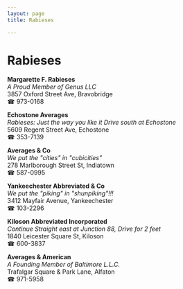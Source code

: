 ```yaml
---
layout: page 
title: Rabieses

---
```



# Rabieses


 **Margarette F. Rabieses**  
_A Proud Member of Genus LLC_  
3857 Oxford Street Ave, Bravobridge  
☎ 973-0168

**Echostone Averages**  
_Rabieses: Just the way you like it 
Drive south at Echostone_  
5609 Regent Street Ave, Echostone  
☎ 353-7139

**Averages & Co**  
_We put the "cities" in "cubicities"_  
278 Marlborough Street St, Indiatown  
☎ 587-0995

**Yankeechester Abbreviated & Co**  
_We put the "piking" in "shunpiking"!!!_  
3412 Mayfair Avenue, Yankeechester  
☎ 103-2296

**Kiloson Abbreviated Incorporated**  
_Continue Straight east at Junction 88, Drive for 2 feet_  
1840 Leicester Square St, Kiloson  
☎ 600-3837

**Averages & American**  
_A Founding Member of Baltimore L.L.C._  
Trafalgar Square & Park Lane, Alfaton  
☎ 971-5958

